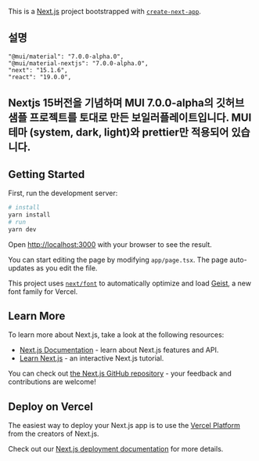 This is a [Next.js](https://nextjs.org) project bootstrapped with [`create-next-app`](https://nextjs.org/docs/app/api-reference/cli/create-next-app).
## 설명
    "@mui/material": "7.0.0-alpha.0",
    "@mui/material-nextjs": "7.0.0-alpha.0",
    "next": "15.1.6",
    "react": "19.0.0",

Nextjs 15버전을 기념하며
MUI 7.0.0-alpha의 깃허브 샘플 프로젝트를 토대로 만든 보일러플레이트입니다.
MUI 테마 (system, dark, light)와 prettier만 적용되어 있습니다.
---
## Getting Started

First, run the development server:

```bash
# install
yarn install
# run
yarn dev
```

Open [http://localhost:3000](http://localhost:3000) with your browser to see the result.

You can start editing the page by modifying `app/page.tsx`. The page auto-updates as you edit the file.

This project uses [`next/font`](https://nextjs.org/docs/app/building-your-application/optimizing/fonts) to automatically optimize and load [Geist](https://vercel.com/font), a new font family for Vercel.

## Learn More

To learn more about Next.js, take a look at the following resources:

- [Next.js Documentation](https://nextjs.org/docs) - learn about Next.js features and API.
- [Learn Next.js](https://nextjs.org/learn) - an interactive Next.js tutorial.

You can check out [the Next.js GitHub repository](https://github.com/vercel/next.js) - your feedback and contributions are welcome!

## Deploy on Vercel

The easiest way to deploy your Next.js app is to use the [Vercel Platform](https://vercel.com/new?utm_medium=default-template&filter=next.js&utm_source=create-next-app&utm_campaign=create-next-app-readme) from the creators of Next.js.

Check out our [Next.js deployment documentation](https://nextjs.org/docs/app/building-your-application/deploying) for more details.
